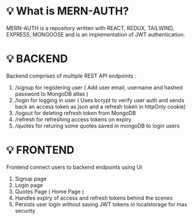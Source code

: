 # 💡 What is MERN-AUTH?

MERN-AUTH is a repository written with REACT, REDUX, TAILWIND, EXPRESS, MONGOOSE and is an implementation of JWT authentication.
<br>

# 💡 BACKEND

Backend comprises of multiple REST API endpoints :

1. /signup for registering user ( Add user email, username and hashed password to MongoDB atlas )
2. /login for logging in user ( Uses bcrypt to verify user auth and sends back an access token as json and a refresh token in httpOnly cookie)
3. /logout for deleting refresh token from MongoDB
4. /refresh for refreshing access tokens on expiry
5. /quotes for returing some quotes saved in mongoDB to login users
   <br>

# 💡 FRONTEND

Frontend connect users to backend endpoints using UI

1. Signup page
2. Login page
3. Quotes Page ( Home Page )
4. Handles expiry of access and refresh tokens behind the scenes
5. Persists user login without saving JWT tokens in localstorage for max security
   <br>

